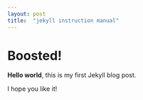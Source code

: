 ```yaml
---
layout: post
title:  "jekyll instruction manual"
---
```


# Boosted!

**Hello world**, this is my first Jekyll blog post.

I hope you like it!
